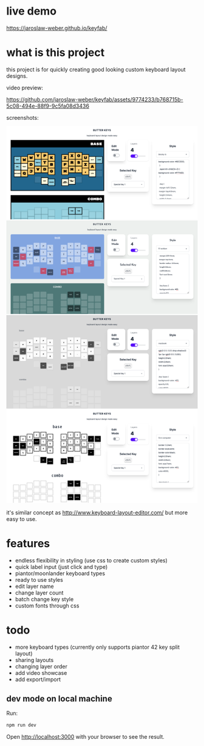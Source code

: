 
# live demo

https://jaroslaw-weber.github.io/keyfab/

# what is this project

this project is for quickly creating good looking custom keyboard layout designs.

video preview: 

https://github.com/jaroslaw-weber/keyfab/assets/9774233/b768715b-5c08-494e-88f9-9c5fa08d3436


screenshots:

![Preview](p1.png)
![Preview](p2.png)
![Preview](p3.png)
![Preview](p4.png)

it's similar concept as http://www.keyboard-layout-editor.com/ but more easy to use.

# features

- endless flexibility in styling (use css to create custom styles)
- quick label input (just click and type)
- piantor/moonlander keyboard types
- ready to use styles
- edit layer name
- change layer count
- batch change key style
- custom fonts through css

# todo
- more keyboard types (currently only supports piantor 42 key split layout)
- sharing layouts
- changing layer order
- add video showcase
- add export/import


## dev mode on local machine

Run: 

```bash
npm run dev
```

Open [http://localhost:3000](http://localhost:3000) with your browser to see the result.
